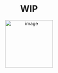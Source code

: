<div align="center">
    <h1>
     WIP
    </h1>
<img width="150" alt="image" src="https://github.com/Pliniodev/heimdall/assets/50078639/814649c7-2b8e-4ab4-9c87-cf0885c81ff8">

<!--    
<div align="center">
    <h3>
      Heindall
    </h3>
<img width="150" alt="image" src="https://github.com/Pliniodev/heimdall/assets/50078639/814649c7-2b8e-4ab4-9c87-cf0885c81ff8">

A Compose multiplatform library to request permissions.

<br>


[![](https://jitpack.io/v/Pliniodev/heimdall.svg)](https://jitpack.io/#Pliniodev/heimdall)

    
</div>


quick start

```
maven { url 'https://jitpack.io' }
```
```kotlin
dependencies {
     implementation 'com.github.Pliniodev:heimdall:version'
}
```

<h3>Example of use</h3>

```

```

Result

<img width="300" alt="image" src="">
-->
